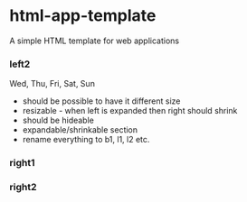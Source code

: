 # html-app-template
A simple HTML template for web applications 

### left2
Wed, Thu, Fri, Sat, Sun

* should be possible to have it different size
* resizable - when left is expanded then right should shrink
* should be hideable
* expandable/shrinkable section
* rename everything to b1, l1, l2 etc.

### right1
### right2

